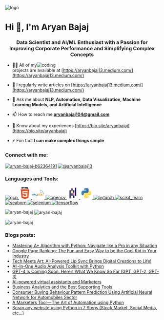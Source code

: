 ![logo](https://github.com/Aryan-Bajaj/Aryan-Bajaj/blob/main/Modern%20Minimal%20Technology%20Background%20Banner.gif)

<h1 align="centre">Hi 👋, I'm Aryan Bajaj</h1>
<h3 align="center">Data Scientist and AI/ML Enthusiast with a Passion for Improving Corporate Performance and Simplifying Complex Concepts</h3>

<img align="right" alt="coding" width="400" src="https://media4.giphy.com/media/qgQUggAC3Pfv687qPC/giphy.gif">

- 👨‍💻 All of my projects are available at [https://aryanbajaj13.medium.com/](https://aryanbajaj13.medium.com/)

- 📝 I regularly write articles on [https://aryanbajaj13.medium.com/](https://aryanbajaj13.medium.com/)

- 💬 Ask me about **NLP, Automation, Data Visualization, Machine Learning Models, and Artificial Intelligence**

- 📫 How to reach me **aryanbajaj104@gmail.com**

- 📄 Know about my experiences [https://bio.site/aryanbajaj](https://bio.site/aryanbajaj)

- ⚡ Fun fact **I can make complex things simple**

<h3 align="left">Connect with me:</h3>
<p align="left">
<a href="https://linkedin.com/in/aryan-bajaj-b62364191" target="blank"><img align="center" src="https://raw.githubusercontent.com/rahuldkjain/github-profile-readme-generator/master/src/images/icons/Social/linked-in-alt.svg" alt="aryan-bajaj-b62364191" height="30" width="40" /></a>
<a href="https://medium.com/@aryanbajaj13" target="blank"><img align="center" src="https://raw.githubusercontent.com/rahuldkjain/github-profile-readme-generator/master/src/images/icons/Social/medium.svg" alt="@aryanbajaj13" height="30" width="40" /></a>
</p>

<h3 align="left">Languages and Tools:</h3>
<p align="left"> <a href="https://cloud.google.com" target="_blank" rel="noreferrer"> <img src="https://www.vectorlogo.zone/logos/google_cloud/google_cloud-icon.svg" alt="gcp" width="40" height="40"/> </a> <a href="https://www.w3.org/html/" target="_blank" rel="noreferrer"> <img src="https://raw.githubusercontent.com/devicons/devicon/master/icons/html5/html5-original-wordmark.svg" alt="html5" width="40" height="40"/> </a> <a href="https://www.mysql.com/" target="_blank" rel="noreferrer"> <img src="https://raw.githubusercontent.com/devicons/devicon/master/icons/mysql/mysql-original-wordmark.svg" alt="mysql" width="40" height="40"/> </a> <a href="https://opencv.org/" target="_blank" rel="noreferrer"> <img src="https://www.vectorlogo.zone/logos/opencv/opencv-icon.svg" alt="opencv" width="40" height="40"/> </a> <a href="https://pandas.pydata.org/" target="_blank" rel="noreferrer"> <img src="https://raw.githubusercontent.com/devicons/devicon/2ae2a900d2f041da66e950e4d48052658d850630/icons/pandas/pandas-original.svg" alt="pandas" width="40" height="40"/> </a> <a href="https://www.python.org" target="_blank" rel="noreferrer"> <img src="https://raw.githubusercontent.com/devicons/devicon/master/icons/python/python-original.svg" alt="python" width="40" height="40"/> </a> <a href="https://pytorch.org/" target="_blank" rel="noreferrer"> <img src="https://www.vectorlogo.zone/logos/pytorch/pytorch-icon.svg" alt="pytorch" width="40" height="40"/> </a> <a href="https://scikit-learn.org/" target="_blank" rel="noreferrer"> <img src="https://upload.wikimedia.org/wikipedia/commons/0/05/Scikit_learn_logo_small.svg" alt="scikit_learn" width="40" height="40"/> </a> <a href="https://seaborn.pydata.org/" target="_blank" rel="noreferrer"> <img src="https://seaborn.pydata.org/_images/logo-mark-lightbg.svg" alt="seaborn" width="40" height="40"/> </a> <a href="https://www.selenium.dev" target="_blank" rel="noreferrer"> <img src="https://raw.githubusercontent.com/detain/svg-logos/780f25886640cef088af994181646db2f6b1a3f8/svg/selenium-logo.svg" alt="selenium" width="40" height="40"/> </a> <a href="https://www.tensorflow.org" target="_blank" rel="noreferrer"> <img src="https://www.vectorlogo.zone/logos/tensorflow/tensorflow-icon.svg" alt="tensorflow" width="40" height="40"/> </a> </p>

<p><img align="left" src="https://github-readme-stats.vercel.app/api/top-langs?username=aryan-bajaj&show_icons=true&theme=dark&title_color=0c57ed&text_color=0c57ed&locale=en&layout=compact" alt="aryan-bajaj" /></p>

<p>&nbsp;<img align="center" src="https://github-readme-stats.vercel.app/api?username=aryan-bajaj&show_icons=true&theme=dark&title_color=0c57ed&text_color=0c57ed&bg_color=000000&locale=en" alt="aryan-bajaj" /></p>

<p><img align="center" src="https://github-readme-streak-stats.herokuapp.com/?user=aryan-bajaj&theme=dark" alt="aryan-bajaj" /></p>

### Blogs posts:
<!-- BLOG-POST-LIST:START -->
- [Mastering A* Algorithm with Python: Navigate like a Pro in any Situation](https://aryanbajaj13.medium.com/mastering-a-algorithm-with-python-navigate-like-a-pro-in-any-situation-b69f9893f2e1?source=rss-bccfcb8cc6f8------2)
- [Google Page Ranking: The Fun and Easy Way to be the Cool Kid in Your Industry](https://aryanbajaj13.medium.com/google-page-ranking-the-fun-and-easy-way-to-be-the-cool-kid-in-your-industry-3df60cf05549?source=rss-bccfcb8cc6f8------2)
- [Tech Meets Art: AI-Powered Lip Sync Brings Digital Creations to Life!](https://aryanbajaj13.medium.com/tech-meets-art-ai-powered-lip-sync-brings-digital-creations-to-life-dd41af1d86ee?source=rss-bccfcb8cc6f8------2)
- [All-In-One Audio Analysis Toolkit with Python](https://aryanbajaj13.medium.com/all-in-one-audio-analysis-toolkit-with-python-27c9072cecef?source=rss-bccfcb8cc6f8------2)
- [GPT-4 Is Coming Soon. Here’s What We Know So Far &lpar;GPT, GPT-2, GPT-3&rpar;](https://aryanbajaj13.medium.com/gpt-4-is-coming-soon-heres-what-we-know-so-far-gpt-gpt2-gpt3-43c3b38eeeb8?source=rss-bccfcb8cc6f8------2)
- [AI-powered virtual assistants and Marketers](https://aryanbajaj13.medium.com/artificial-intelligence-powered-virtual-assistants-can-help-marketers-to-understand-and-analyse-8fab54000746?source=rss-bccfcb8cc6f8------2)
- [Business Analytics and the Best Supporting Tools](https://aryanbajaj13.medium.com/business-analyst-and-best-supporting-tools-9ef0641b2997?source=rss-bccfcb8cc6f8------2)
- [Consumer Buying Behaviour Pattern Prediction Using Artificial Neural Network for Automobiles Sector](https://aryanbajaj13.medium.com/consumer-behaviour-pattern-prediction-using-artificial-neural-network-for-automobiles-sector-7b96e669ce35?source=rss-bccfcb8cc6f8------2)
- [A Marketers Tool — The Art of Automation using Python](https://aryanbajaj13.medium.com/a-marketers-tool-the-art-of-automation-using-python-c235cc00187?source=rss-bccfcb8cc6f8------2)
- [Scrap any website using Python in 7 Steps &lpar;Stock Market, Social Media, etc…&rpar;](https://aryanbajaj13.medium.com/scrap-any-website-using-python-in-7-steps-stock-market-social-media-etc-c1bd2f1c4e2e?source=rss-bccfcb8cc6f8------2)
<!-- BLOG-POST-LIST:END -->
